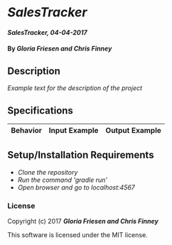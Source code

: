 # _SalesTracker_

#### _SalesTracker, 04-04-2017_

#### By _**Gloria Friesen and Chris Finney**_

## Description
_Example text for the description of the project_


## Specifications

| Behavior                   | Input Example     | Output Example    |
| -------------------------- | -----------------:| -----------------:|



## Setup/Installation Requirements

* _Clone the repository_
* _Run the command 'gradle run'_
* _Open browser and go to localhost:4567_


### License

Copyright (c) 2017 **_Gloria Friesen and Chris Finney_**

This software is licensed under the MIT license.
